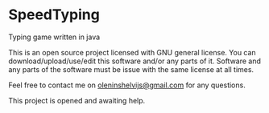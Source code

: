# SpeedTyping
Typing game written in java

This is an open source project licensed with GNU general license.
You can download/upload/use/edit this software and/or any parts of it. 
Software and any parts of the software must be issue with the same license
 at all times.
 
 Feel free to contact me on oleninshelvijs@gmail.com for any questions.

  This project is opened and awaiting help.
